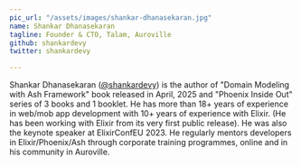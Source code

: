 ```yaml
---
pic_url: "/assets/images/shankar-dhanasekaran.jpg"
name: Shankar Dhanasekaran
tagline: Founder & CTO, Talam, Auroville
github: shankardevy
twitter: shankardevy

---
```

Shankar Dhanasekaran ([@shankardevy](https://twitter.com/shankardevy "@shankardevy")) is the author of "Domain Modeling with Ash Framework" book released in April, 2025 and "Phoenix Inside Out" series of 3 books and 1 booklet. He has more than 18+ years of experience in web/mob app development with 10+ years of experience with Elixir. (He has been working with Elixir from its very first public release). He was also the keynote speaker at ElixirConfEU 2023. He regularly mentors developers in Elixir/Phoenix/Ash through corporate training programmes, online and in his community in Auroville.
